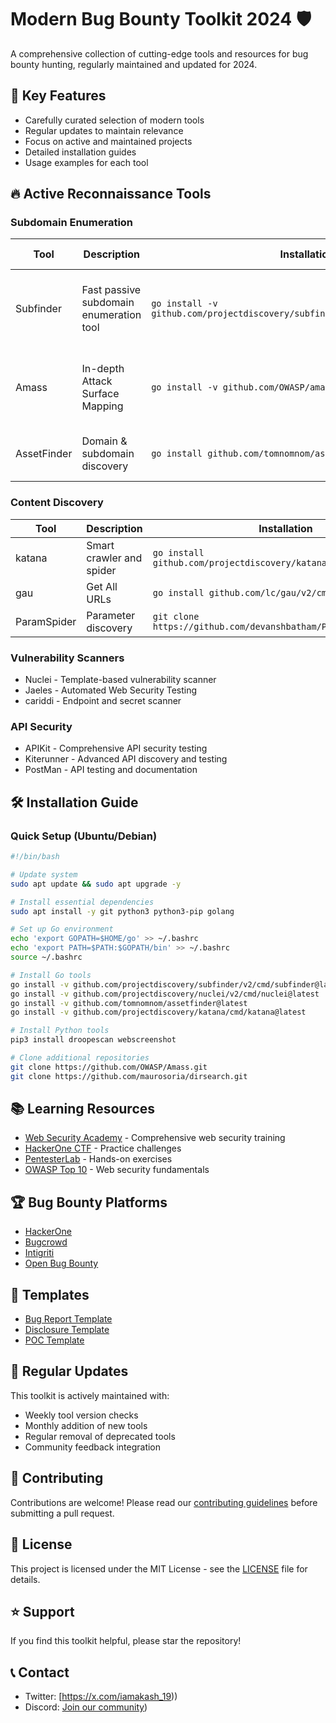# Modern Bug Bounty Toolkit 2024 🛡️

A comprehensive collection of cutting-edge tools and resources for bug bounty hunting, regularly maintained and updated for 2024.

## 🎯 Key Features
- Carefully curated selection of modern tools
- Regular updates to maintain relevance
- Focus on active and maintained projects
- Detailed installation guides
- Usage examples for each tool

## 🔥 Active Reconnaissance Tools

### Subdomain Enumeration
| Tool | Description | Installation | Key Features |
|------|-------------|--------------|--------------|
| Subfinder | Fast passive subdomain enumeration tool | `go install -v github.com/projectdiscovery/subfinder/v2/cmd/subfinder@latest` | - Multiple sources<br>- Fast enumeration<br>- API support |
| Amass | In-depth Attack Surface Mapping | `go install -v github.com/OWASP/amass/v3/...@master` | - Advanced enumeration<br>- Graph database<br>- Visualization |
| AssetFinder | Domain & subdomain discovery | `go install github.com/tomnomnom/assetfinder@latest` | - Multiple sources<br>- Fast results |

### Content Discovery
| Tool | Description | Installation |
|------|-------------|--------------|
| katana | Smart crawler and spider | `go install github.com/projectdiscovery/katana/cmd/katana@latest` |
| gau | Get All URLs | `go install github.com/lc/gau/v2/cmd/gau@latest` |
| ParamSpider | Parameter discovery | `git clone https://github.com/devanshbatham/ParamSpider` |

### Vulnerability Scanners
- Nuclei - Template-based vulnerability scanner
- Jaeles - Automated Web Security Testing
- cariddi - Endpoint and secret scanner

### API Security
- APIKit - Comprehensive API security testing
- Kiterunner - Advanced API discovery and testing
- PostMan - API testing and documentation

## 🛠️ Installation Guide

### Quick Setup (Ubuntu/Debian)
```bash
#!/bin/bash

# Update system
sudo apt update && sudo apt upgrade -y

# Install essential dependencies
sudo apt install -y git python3 python3-pip golang

# Set up Go environment
echo 'export GOPATH=$HOME/go' >> ~/.bashrc
echo 'export PATH=$PATH:$GOPATH/bin' >> ~/.bashrc
source ~/.bashrc

# Install Go tools
go install -v github.com/projectdiscovery/subfinder/v2/cmd/subfinder@latest
go install -v github.com/projectdiscovery/nuclei/v2/cmd/nuclei@latest
go install -v github.com/tomnomnom/assetfinder@latest
go install -v github.com/projectdiscovery/katana/cmd/katana@latest

# Install Python tools
pip3 install droopescan webscreenshot

# Clone additional repositories
git clone https://github.com/OWASP/Amass.git
git clone https://github.com/maurosoria/dirsearch.git
```

## 📚 Learning Resources
- [Web Security Academy](https://portswigger.net/web-security) - Comprehensive web security training
- [HackerOne CTF](https://ctf.hacker101.com/) - Practice challenges
- [PentesterLab](https://pentesterlab.com/) - Hands-on exercises
- [OWASP Top 10](https://owasp.org/www-project-top-ten/) - Web security fundamentals

## 🏆 Bug Bounty Platforms
- [HackerOne](https://hackerone.com)
- [Bugcrowd](https://bugcrowd.com)
- [Intigriti](https://intigriti.com)
- [Open Bug Bounty](https://www.openbugbounty.org/)

## 📝 Templates
- [Bug Report Template](templates/bug-report.md)
- [Disclosure Template](templates/disclosure.md)
- [POC Template](templates/poc.md)

## 🔄 Regular Updates
This toolkit is actively maintained with:
- Weekly tool version checks
- Monthly addition of new tools
- Regular removal of deprecated tools
- Community feedback integration

## 🤝 Contributing
Contributions are welcome! Please read our [contributing guidelines](CONTRIBUTING.md) before submitting a pull request.

## 📜 License
This project is licensed under the MIT License - see the [LICENSE](LICENSE) file for details.

## ⭐ Support
If you find this toolkit helpful, please star the repository!

## 📞 Contact
- Twitter: [https://x.com/iamakash_19))
- Discord: [Join our community](https://discord.gg/dVYwtQpR))
